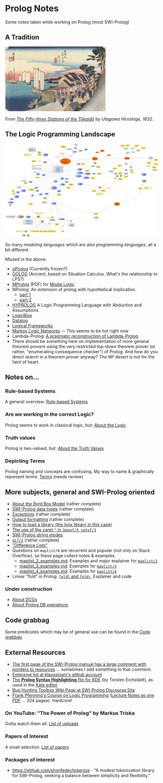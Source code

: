 # Prolog Notes

Some notes taken while working on Prolog (most SWI-Prolog)

## A Tradition

![Hiroshige: Shinagawa Station](pics/various/Hiroshige_Shinagawa_Station.jpg)

_From [The Fifty-three Stations of the Tōkaidō](https://en.wikipedia.org/wiki/The_Fifty-three_Stations_of_the_T%C5%8Dkaid%C5%8D) by Utagawa Hiroshige, 1832._

## The Logic Programming Landscape

![The Logic Programming Landscape](other_notes/quick_map_of_lp_landscape/quick_map_of_lp_landscape.svg)

So many *modeling languages* which are also *programming languages*, all a bit different.

Missed in the above: 

- [αProlog](https://homepages.inf.ed.ac.uk/jcheney/programs/aprolog/) (Currently frozen?)
- [GOLOG](https://en.wikipedia.org/wiki/GOLOG) (Ancient, based on Situation Calculus. What's the relationship to LPS?)
- [MProlog](https://www.mimuw.edu.pl/~nguyen/mpl.pdf) (PDF) for [Modal Logic](https://plato.stanford.edu/entries/logic-modal/)
- NProlog: An extension of prolog with hypothetical implication. 
   - [part 1](https://www.sciencedirect.com/science/article/pii/0743106684900293)
   - [part 2](https://www.sciencedirect.com/science/article/pii/S0743106685800030)
- [HYPROLOG](http://akira.ruc.dk/~henning/hyprolog/) A Logic Programming Language with Abduction and Assumptions
- [LogicBlox](https://developer.logicblox.com/technology/)
- [Datalog](https://en.wikipedia.org/wiki/Datalog)
- [Logical Frameworks](https://en.wikipedia.org/wiki/Logical_framework)
- [Markov Logic Networks](https://en.wikipedia.org/wiki/Markov_logic_network) -- This seems to be hot right now
- Lambda-Prolog: [A pragmatic reconstruction of Lambda-Prolog](https://hal-enac.archives-ouvertes.fr/hal-00934033)
- There should be something here on implementation of more general theorem provers using the very restricted top-down 
  theorem prover (or rather, "enumerating consequence checker") of Prolog. And how do you direct search in a theorem prover anyway?
  The NP desert is not for the faint of heart.

## Notes on...

### Rule-based Systems

A general overview: [Rule-based Systems](other_notes/about_rule_based_systems)

### Are we working in the correct Logic?

Prolog seems to work in classical logic, but: [About the Logic](other_notes/about_the_logic/)

### Truth values

Prolog is two-valued, but: [About the Truth Values](other_notes/about_truth_values/)

### Depicting Terms

Prolog naming and concepts are confusing. My way to name & graphically represent terms: [Terms](other_notes/about_depicting_terms/) (needs review)

## More subjects, general and SWI-Prolog oriented

- [About the Byrd Box Model](other_notes/about_byrd_box_model) (rather complete)
- [SWI-Prolog data types](swipl_notes/about_swipl_data_types) (rather complete)
- [Exceptions](swipl_notes/about_exceptions) (rather complete)
- [Output formatting](swipl_notes/about_output_formatting) (rather complete)
- [How to load a library (the lynx library in this case)](swipl_notes/loading_lynx_library.md)
- [The use of the caret `^` in` bagof/3`, `setof/3`](swipl_notes/notes_on_the_caret_used_in_bagof_goals.md)
- [SWI-Prolog string modes](swipl_notes/swipl_string_modes.md)
- [`dif/2`](swipl_notes/about_dif) (rather complete)
- ["Difference Lists"](swipl_notes/about_difference_lists/)
- Questions on `maplist/N` are recurrent and popular (not only on Stack Overflow), so these page collect notes & examples:
   - [maplist_2_examples.md](maplist/maplist_2_examples.md): Examples and major explainer for [`maplist/2`](https://www.swi-prolog.org/pldoc/man?predicate=maplist%2f2)
   - [maplist_3_examples.md](maplist/maplist_3_examples.md): Examples for [`maplist/3`](https://www.swi-prolog.org/pldoc/doc_for?object=maplist/3)
   - [maplist_4_examples.md](maplist/maplist_4_examples.md): Examples for [`maplist/4`](https://www.swi-prolog.org/pldoc/doc_for?object=maplist/4)
- Linear "fold" in Prolog: [`foldl` and `foldr`](other_notes/about_foldl_and_foldr), Explainer and code

### Under construction

- [About DCGs](swipl_notes/about_dcgs)
- [About Prolog DB operations](swipl_notes/about_prolog_db_operations)

## Code grabbag

Some predicates which may be of general use can be found in the [Code grabbag](code/)

## External Resources

- [The first page of the SWI-Prolog manual has a large comment with pointers to resources](https://eu.swi-prolog.org/pldoc/doc_for?object=manual) ... sometimes I add something to that comment.
- [Extensive list at klaussinani's github account](https://github.com/klaussinani/awesome-prolog#resources)
- [The **Prolog Syntax Highlighting** file for KDE](https://cgit.kde.org/syntax-highlighting.git/tree/data/syntax/prolog.xml) (by Torsten Eichstädt), as used in the [Kate editor](https://docs.kde.org/trunk5/en/applications/katepart/highlight.html)
- [Bug Hunting Toolbox Wiki Page at SWI-Prolog Discourse Site](https://swi-prolog.discourse.group/t/bug-hunting-toolbox/710)
- [Frank Pfenning's Course on Logic Programming](http://www.cs.cmu.edu/~fp/courses/lp/) ([Lecture Notes as one PDF](http://www.cs.cmu.edu/~fp/courses/lp/lectures/lp-all.pdf) ... 324 pages). Hardcore!   

### On YouTube: "The Power of Prolog" by Markus Triska

Gotta watch them all: [List of uploads](other_notes/about_power_of_prolog_on_youtube/)
  
### Papers of Interest

A small selection: [List of papers](other_notes/about_papers_of_interest/)

### Packages of Interest

- https://github.com/shonfeder/tokenize - "A modest tokenization library for SWI-Prolog, seeking a balance between simplicity and flexibility."

